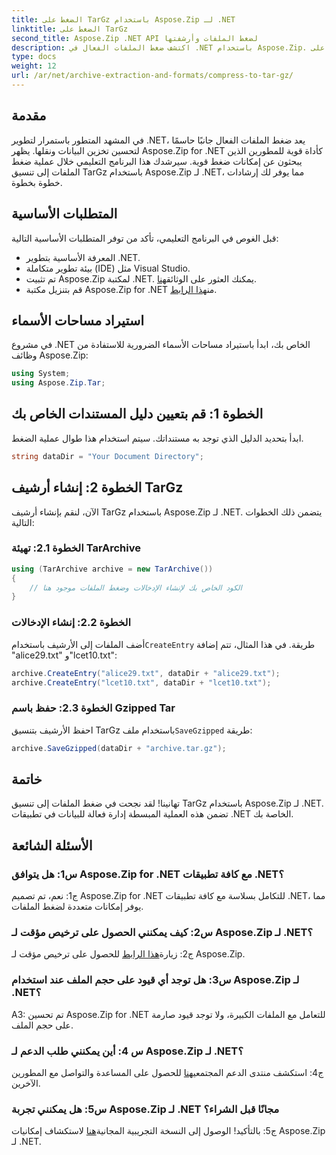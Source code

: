 ```yaml
---
title: الضغط على TarGz باستخدام Aspose.Zip لـ .NET
linktitle: الضغط على TarGz
second_title: Aspose.Zip .NET API لضغط الملفات وأرشفتها
description: اكتشف ضغط الملفات الفعال في .NET باستخدام Aspose.Zip. اضغط على TarGz دون عناء.
type: docs
weight: 12
url: /ar/net/archive-extraction-and-formats/compress-to-tar-gz/
---
```

## مقدمة

في المشهد المتطور باستمرار لتطوير .NET، يعد ضغط الملفات الفعال جانبًا حاسمًا لتحسين تخزين البيانات ونقلها. يظهر Aspose.Zip for .NET كأداة قوية للمطورين الذين يبحثون عن إمكانات ضغط قوية. سيرشدك هذا البرنامج التعليمي خلال عملية ضغط الملفات إلى تنسيق TarGz باستخدام Aspose.Zip لـ .NET، مما يوفر لك إرشادات خطوة بخطوة.

## المتطلبات الأساسية

قبل الغوص في البرنامج التعليمي، تأكد من توفر المتطلبات الأساسية التالية:

- المعرفة الأساسية بتطوير .NET.
- بيئة تطوير متكاملة (IDE) مثل Visual Studio.
-  تم تثبيت Aspose.Zip لمكتبة .NET. يمكنك العثور على الوثائق[هنا](https://reference.aspose.com/zip/net/).
-  قم بتنزيل مكتبة Aspose.Zip for .NET من[هذا الرابط](https://releases.aspose.com/zip/net/).

## استيراد مساحات الأسماء

في مشروع .NET الخاص بك، ابدأ باستيراد مساحات الأسماء الضرورية للاستفادة من وظائف Aspose.Zip:

```csharp
using System;
using Aspose.Zip.Tar;
```

## الخطوة 1: قم بتعيين دليل المستندات الخاص بك

ابدأ بتحديد الدليل الذي توجد به مستنداتك. سيتم استخدام هذا طوال عملية الضغط.

```csharp
string dataDir = "Your Document Directory";
```

## الخطوة 2: إنشاء أرشيف TarGz

الآن، لنقم بإنشاء أرشيف TarGz باستخدام Aspose.Zip لـ .NET. يتضمن ذلك الخطوات التالية:

### الخطوة 2.1: تهيئة TarArchive

```csharp
using (TarArchive archive = new TarArchive())
{
    // الكود الخاص بك لإنشاء الإدخالات وضغط الملفات موجود هنا
}
```

### الخطوة 2.2: إنشاء الإدخالات

 أضف الملفات إلى الأرشيف باستخدام`CreateEntry` طريقة. في هذا المثال، تتم إضافة "alice29.txt" و"lcet10.txt":

```csharp
archive.CreateEntry("alice29.txt", dataDir + "alice29.txt");
archive.CreateEntry("lcet10.txt", dataDir + "lcet10.txt");
```

### الخطوة 2.3: حفظ باسم Gzipped Tar

 احفظ الأرشيف بتنسيق TarGz باستخدام ملف`SaveGzipped` طريقة:

```csharp
archive.SaveGzipped(dataDir + "archive.tar.gz");
```

## خاتمة

تهانينا! لقد نجحت في ضغط الملفات إلى تنسيق TarGz باستخدام Aspose.Zip لـ .NET. تضمن هذه العملية المبسطة إدارة فعالة للبيانات في تطبيقات .NET الخاصة بك.

## الأسئلة الشائعة

### س1: هل يتوافق Aspose.Zip for .NET مع كافة تطبيقات .NET؟
ج1: نعم، تم تصميم Aspose.Zip for .NET للتكامل بسلاسة مع كافة تطبيقات .NET، مما يوفر إمكانات متعددة لضغط الملفات.

### س2: كيف يمكنني الحصول على ترخيص مؤقت لـ Aspose.Zip لـ .NET؟

 ج2: زيارة[هذا الرابط](https://purchase.aspose.com/temporary-license/) للحصول على ترخيص مؤقت لـ Aspose.Zip.

### س3: هل توجد أي قيود على حجم الملف عند استخدام Aspose.Zip لـ .NET؟

A3: تم تحسين Aspose.Zip for .NET للتعامل مع الملفات الكبيرة، ولا توجد قيود صارمة على حجم الملف.

### س 4: أين يمكنني طلب الدعم لـ Aspose.Zip لـ .NET؟

 ج4: استكشف منتدى الدعم المجتمعي[هنا](https://forum.aspose.com/c/zip/37) للحصول على المساعدة والتواصل مع المطورين الآخرين.

### س5: هل يمكنني تجربة Aspose.Zip لـ .NET مجانًا قبل الشراء؟

 ج5: بالتأكيد! الوصول إلى النسخة التجريبية المجانية[هنا](https://releases.aspose.com/zip/net) لاستكشاف إمكانيات Aspose.Zip لـ .NET.